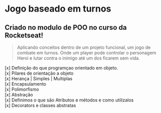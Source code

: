 # Jogo baseado em turnos
## Criado no modulo de POO no curso da Rocketseat!
>Aplicando conceitos dentro de um projeto funcional, um jogo de combate em turnos.
>Onde um player pode controlar o personagem Heroi e lutar contra o inimigo até um dos ficarem sem vida.

[x] Definição do que programçao orientado em objeto.<br>
[x] Pilares de orientação a objeto<br>
[x] Herança | Simples | Multiplas<br>
[x] Encapsulamento<br>
[x] Polimorfismo<br>
[x] Abstração<br>
[x] Definimos o que são Atributos e métodos e como utilizalos<br>
[x] Decorators e classes abstratas